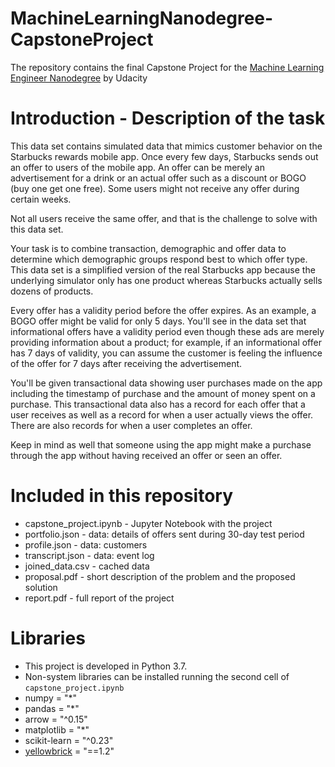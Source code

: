 # MachineLearningNanodegree-CapstoneProject
The repository contains the final Capstone Project for the [Machine Learning Engineer Nanodegree](https://www.udacity.com/course/machine-learning-engineer-nanodegree--nd009t) by Udacity

# Introduction - Description of the task
This data set contains simulated data that mimics customer behavior on the Starbucks rewards mobile app. Once every few days, Starbucks sends out an offer to users of the mobile app. An offer can be merely an advertisement for a drink or an actual offer such as a discount or BOGO (buy one get one free). Some users might not receive any offer during certain weeks.

Not all users receive the same offer, and that is the challenge to solve with this data set.

Your task is to combine transaction, demographic and offer data to determine which demographic groups respond best to which offer type. This data set is a simplified version of the real Starbucks app because the underlying simulator only has one product whereas Starbucks actually sells dozens of products.

Every offer has a validity period before the offer expires. As an example, a BOGO offer might be valid for only 5 days. You'll see in the data set that informational offers have a validity period even though these ads are merely providing information about a product; for example, if an informational offer has 7 days of validity, you can assume the customer is feeling the influence of the offer for 7 days after receiving the advertisement.

You'll be given transactional data showing user purchases made on the app including the timestamp of purchase and the amount of money spent on a purchase. This transactional data also has a record for each offer that a user receives as well as a record for when a user actually views the offer. There are also records for when a user completes an offer.

Keep in mind as well that someone using the app might make a purchase through the app without having received an offer or seen an offer.

# Included in this repository
- capstone_project.ipynb - Jupyter Notebook with the project
- portfolio.json - data: details of offers sent during 30-day test period
- profile.json - data: customers
- transcript.json - data: event log
- joined_data.csv - cached data
- proposal.pdf - short description of the problem and the proposed solution
- report.pdf - full report of the project

# Libraries
- This project is developed in Python 3.7.
- Non-system libraries can be installed running the second cell of `capstone_project.ipynb`
- numpy = "*"
- pandas = "*"
- arrow = "^0.15"
- matplotlib = "*"
- scikit-learn = "^0.23"
- [yellowbrick](https://www.scikit-yb.org/en/latest/index.html) = "==1.2" 
